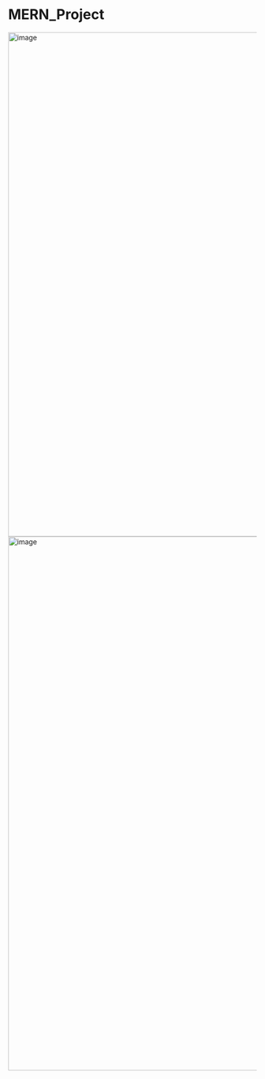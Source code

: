 # MERN_Project

<img width="1920" height="1020" alt="image" src="https://github.com/user-attachments/assets/33a03018-9aeb-4faf-9bfd-01af0f2d97ea" />

<img width="1920" height="1080" alt="image" src="https://github.com/user-attachments/assets/cdb442ed-a8c2-4be2-a61c-37b29be9d4d0" />

